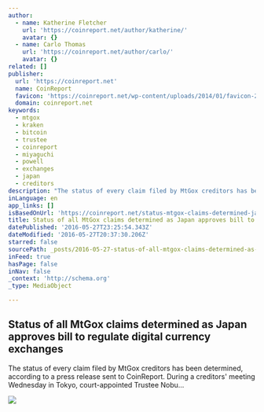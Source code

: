 ```yaml
---
author:
  - name: Katherine Fletcher
    url: 'https://coinreport.net/author/katherine/'
    avatar: {}
  - name: Carlo Thomas
    url: 'https://coinreport.net/author/carlo/'
    avatar: {}
related: []
publisher:
  url: 'https://coinreport.net'
  name: CoinReport
  favicon: 'https://coinreport.net/wp-content/uploads/2014/01/favicon-2.ico'
  domain: coinreport.net
keywords:
  - mtgox
  - kraken
  - bitcoin
  - trustee
  - coinreport
  - miyaguchi
  - powell
  - exchanges
  - japan
  - creditors
description: "The status of every claim filed by MtGox creditors has been determined, according to a press release sent to CoinReport. During a creditors' meeting Wednesday in Tokyo, court-appointed Trustee Nobu..."
inLanguage: en
app_links: []
isBasedOnUrl: 'https://coinreport.net/status-mtgox-claims-determined-japan-approves-bill-regulate-digital-currency-exchanges/'
title: Status of all MtGox claims determined as Japan approves bill to regulate digital currency exchanges
datePublished: '2016-05-27T23:25:54.343Z'
dateModified: '2016-05-27T20:37:30.206Z'
starred: false
sourcePath: _posts/2016-05-27-status-of-all-mtgox-claims-determined-as-japan-approves-bill.md
inFeed: true
hasPage: false
inNav: false
_context: 'http://schema.org'
_type: MediaObject

---
```

<article style=""><h1>Status of all MtGox claims determined as Japan approves bill to regulate digital currency exchanges</h1><p>The status of every claim filed by MtGox creditors has been determined, according to a press release sent to CoinReport. During a creditors' meeting Wednesday in Tokyo, court-appointed Trustee Nobu...</p><img src="https://coinreport.net/wp-content/uploads/2016/02/Kraken-logo-PROPERLY-SQUARED-150x150.png" /></article>